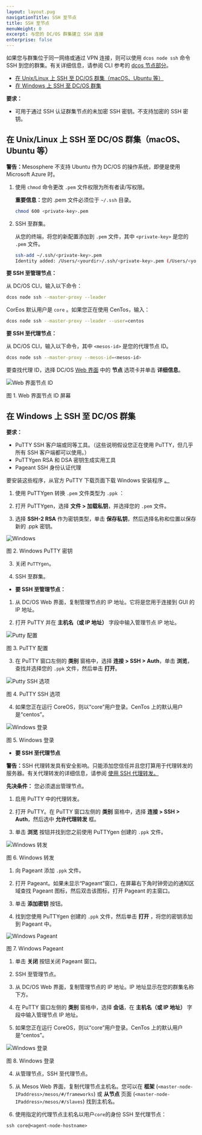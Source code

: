 ```yaml
---
layout: layout.pug
navigationTitle: SSH 至节点
title: SSH 至节点
menuWeight: 0
excerpt: 与您的 DC/OS 群集建立 SSH 连接 
enterprise: false
---
```


<!-- The source repo for this topic is https://github.com/dcos/dcos-docs-site -->

如果您与群集位于同一网络或通过 VPN 连接，则可以使用 `dcos node ssh` 命令 SSH 到您的群集。有关详细信息，请参阅 CLI 参考的 [dcos 节点部分][1]。

* [在 Unix/Linux 上 SSH 至 DC/OS 群集（macOS、Ubuntu 等）][2]
* [在 Windows 上 SSH 至 DC/OS 群集][3]

**要求：**

* 可用于通过 SSH 认证群集节点的未加密 SSH 密钥。不支持加密的 SSH 密钥。

## <a name="unix"></a>在 Unix/Linux 上 SSH 至 DC/OS 群集（macOS、Ubuntu 等）

<p class="message--warning"><strong>警告：</strong>Mesosphere 不支持 Ubuntu 作为 DC/OS 的操作系统，即便是使用 Microsoft Azure 时。</p>

1. 使用 `chmod` 命令更改 `.pem` 文件权限为所有者读/写权限。

   <p class="message--important"><strong>重要信息：</strong>您的 .pem 文件必须位于 <code>~/.ssh</code> 目录。</p>

    ```bash
    chmod 600 <private-key>.pem
    ```

2. SSH 至群集。

   从您的终端，将您的新配置添加到 `.pem` 文件，其中 `<private-key>` 是您的 `.pem` 文件。

    ```bash
    ssh-add ~/.ssh/<private-key>.pem
    Identity added: /Users/<yourdir>/.ssh/<private-key>.pem (/Users/<yourdir>/.ssh/<private-key>.pem)
    ```

 **要 SSH 至管理节点：**

从 DC/OS CLI，输入以下命令：

   ```bash
   dcos node ssh --master-proxy --leader
   ```

 CorEos 默认用户是 `core` 。如果您正在使用 CenTos，输入：

   ```bash
   dcos node ssh --master-proxy --leader --user=centos
   ```

 **要 SSH 至代理节点：**

 从 DC/OS CLI，输入以下命令，其中 `<mesos-id>` 是您的代理节点 ID。

   ```bash
   dcos node ssh --master-proxy --mesos-id=<mesos-id>
   ```

 要查找代理 ID，选择 DC/OS [Web 界面](/cn/1.12/gui/) 中的 **节点** 选项卡并单击 **详细信息**。

 ![Web 界面节点 ID](/1.12/img/GUI-Nodes-Selected_Node_Detail_View-1_12.png)

 图 1. Web 界面节点 ID 屏幕


## <a name="windows"></a> 在 Windows 上 SSH 至 DC/OS 群集

**要求：**

* PuTTY SSH 客户端或同等工具。（这些说明假设您正在使用 PuTTY，但几乎所有 SSH 客户端都可以使用。）
* PuTTYgen RSA 和 DSA 密钥生成实用工具
* Pageant SSH 身份认证代理

要安装这些程序，从官方 PuTTY 下载页面下载 Windows 安装程序 <a href="http://www.chiark.greenend.org.uk/~sgtatham/putty/download.html" target="_blank">。</a>

1. 使用 PuTTYgen 转换 `.pem` 文件类型为 `.ppk` ：

 1. 打开 PuTTYgen，选择 **文件 > 加载私钥**，并选择您的 `.pem` 文件。

 2. 选择 **SSH-2 RSA** 作为密钥类型，单击 **保存私钥**，然后选择名称和位置以保存新的 .ppk 密钥。

 ![Windows](/1.12/img/windowsputtykey.png)

 图 2. Windows PuTTY 密钥

 3. 关闭 `PuTTYgen`。

2. SSH 至群集。

 * **要 SSH 至管理节点：**

 1. 从 DC/OS Web 界面，复制管理节点的 IP 地址。它将是您用于连接到 GUI 的 IP 地址。

 2. 打开 PuTTY 并在 **主机名（或 IP 地址）** 字段中输入管理节点 IP 地址。

 ![Putty 配置](/1.12/img/windowsputtybasic.png)

 图 3. PuTTY 配置

 3. 在 PuTTY 窗口左侧的 **类别** 窗格中，选择 **连接 > SSH > Auth**，单击 **浏览**，查找并选择您的 `.ppk` 文件，然后单击 **打开**。

 ![Putty SSH 选项](/1.12/img/windowsputtysshopt.png)

 图 4. PuTTY SSH 选项

 4. 如果您正在运行 CoreOS，则以“core”用户登录。CenTos 上的默认用户是“centos”。

 ![Windows 登录](/1.12/img/windowscore.png)

 图 5. Windows 登录

 * **要 SSH 至代理节点**

 <p class="message--warning"><strong>警告：</strong>SSH 代理转发具有安全影响。只能添加您信任并且您打算用于代理转发的服务器。有关代理转发的详细信息，请参阅 <a href="https://developer.github.com/guides/using-ssh-agent-forwarding/" target="_blank">使用 SSH 代理转发。</a></p>

 **先决条件：** 您必须退出管理节点。

 1. 启用 PuTTY 中的代理转发。

 1. 打开 PuTTY。在 PuTTY 窗口左侧的 **类别** 窗格中，选择 **连接 > SSH > Auth**，然后选中 **允许代理转发** 框。

 1. 单击 **浏览** 按钮并找到您之前使用 PuTTYgen 创建的 `.ppk` 文件。

   ![Windows 转发](/1.12/img/windowsforwarding.png)

   图 6. Windows 转发

 1. 向 Pageant 添加 `.ppk` 文件。

 1. 打开 Pageant。如果未显示“Pageant”窗口，在屏幕右下角时钟旁边的通知区域查找 Pageant 图标，然后双击该图标，打开 Pageant 的主窗口。

 1. 单击 **添加密钥** 按钮。

 1. 找到您使用 PuTTYgen 创建的 `.ppk` 文件，然后单击 **打开** ，将您的密钥添加到 Pageant 中。

   ![Windows Pageant](/1.12/img/windowspageant.png)

   图 7. Windows Pageant

 1. 单击 **关闭** 按钮关闭 Pageant 窗口。

 1. SSH 至管理节点。

 1. 从 DC/OS Web 界面，复制管理节点的 IP 地址。IP 地址显示在您的群集名称下方。

 2. 在 PuTTY 窗口左侧的 **类别** 窗格中，选择 **会话**，在 **主机名（或 IP 地址）** 字段中输入管理节点 IP 地址。

 4. 如果您正在运行 CoreOS，则以“core”用户登录。CenTos 上的默认用户是“centos”。

 ![Windows 登录](/1.12/img/windowscore.png)

 图 8. Windows 登录

 4. 从管理节点，SSH 至代理节点。

 1. 从 Mesos Web 界面，复制代理节点主机名。您可以在 **框架** (`<master-node-IPaddress>/mesos/#/frameworks`) 或 **从节点** 页面 (`<master-node-IPaddress>/mesos/#/slaves`) 找到主机名。

 2. 使用指定的代理节点主机名以用户`core`的身份 SSH 至代理节点：

 `ssh core@<agent-node-hostname>`

 [1]: /cn/1.12/cli/command-reference/
 [2]: #unix
 [3]: #windows
